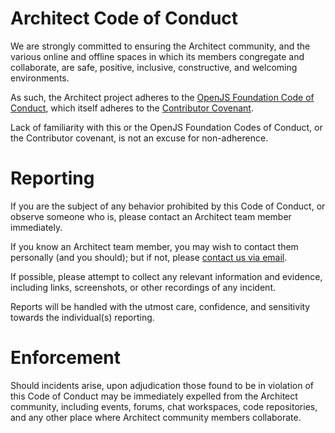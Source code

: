 # Architect Code of Conduct

We are strongly committed to ensuring the Architect community, and the various online and offline spaces in which its members congregate and collaborate, are safe, positive, inclusive, constructive, and welcoming environments.

As such, the Architect project adheres to the [OpenJS Foundation Code of Conduct](https://github.com/openjs-foundation/cross-project-council/blob/master/CODE_OF_CONDUCT.md), which itself adheres to the [Contributor Covenant](https://www.contributor-covenant.org).

Lack of familiarity with this or the OpenJS Foundation Codes of Conduct, or the Contributor covenant, is not an excuse for non-adherence.

# Reporting

If you are the subject of any behavior prohibited by this Code of Conduct, or observe someone who is, please contact an Architect team member immediately.

If you know an Architect team member, you may wish to contact them personally (and you should); but if not, please [contact us via email](mailto:conduct@arc.codes).

If possible, please attempt to collect any relevant information and evidence, including links, screenshots, or other recordings of any incident.

Reports will be handled with the utmost care, confidence, and sensitivity towards the individual(s) reporting.

# Enforcement

Should incidents arise, upon adjudication those found to be in violation of this Code of Conduct may be immediately expelled from the Architect community, including events, forums, chat workspaces, code repositories, and any other place where Architect community members collaborate.
